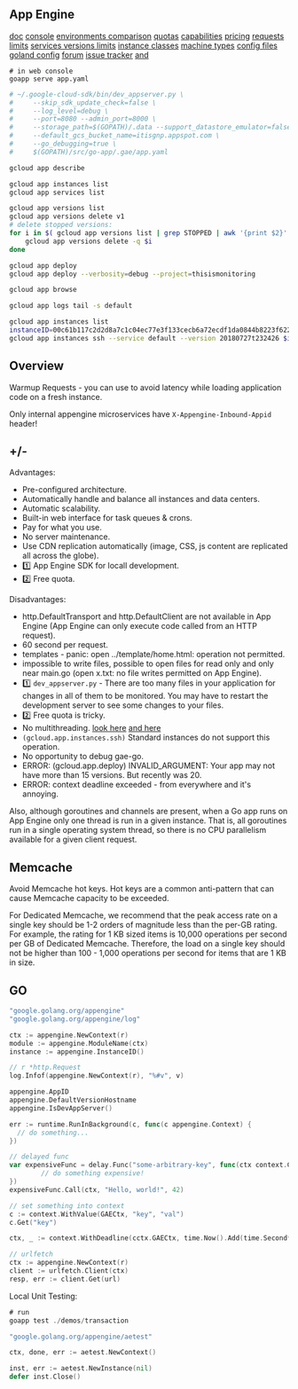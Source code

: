 App Engine
-

[doc](https://cloud.google.com/appengine/docs/standard/go/)
[console](https://console.cloud.google.com/)
[environments comparison](https://cloud.google.com/appengine/docs/the-appengine-environments)
[quotas](https://cloud.google.com/appengine/quotas)
[capabilities]( )
[pricing](https://cloud.google.com/appengine/pricing)
[requests limits](https://cloud.google.com/appengine/docs/standard/go/how-requests-are-handled#quotas_and_limits)
[services versions limits](https://cloud.google.com/appengine/docs/standard/python/an-overview-of-app-engine#limits)
[instance classes](https://cloud.google.com/appengine/docs/standard/#instance_classes)
[machine types](https://cloud.google.com/compute/docs/machine-types)
[config files](https://cloud.google.com/appengine/docs/flexible/go/reference/app-yaml)
[goland config](https://monosnap.com/file/X5w1jrpQ1C4fSmn7rmU9Lbm0l3xNBs)
[forum](https://groups.google.com/forum/#!forum/google-appengine-go)
[issue tracker](http://code.google.com/p/googleappengine/issues/list) [and](https://cloud.google.com/support/docs/issue-trackers)

````
# in web console
goapp serve app.yaml
````

````bash
# ~/.google-cloud-sdk/bin/dev_appserver.py \
#     --skip_sdk_update_check=false \
#     --log_level=debug \
#     --port=8080 --admin_port=8000 \
#     --storage_path=$(GOPATH)/.data --support_datastore_emulator=false \
#     --default_gcs_bucket_name=itisgnp.appspot.com \
#     --go_debugging=true \
#     $(GOPATH)/src/go-app/.gae/app.yaml

gcloud app describe

gcloud app instances list
gcloud app services list

gcloud app versions list
gcloud app versions delete v1
# delete stopped versions:
for i in $( gcloud app versions list | grep STOPPED | awk '{print $2}' ); do
    gcloud app versions delete -q $i
done

gcloud app deploy
gcloud app deploy --verbosity=debug --project=thisismonitoring

gcloud app browse

gcloud app logs tail -s default

gcloud app instances list
instanceID=00c61b117c2d2d8a7c1c04ec77e3f133cecb6a72ecdf1da0844b8223f622b9d72227fe
gcloud app instances ssh --service default --version 20180727t232426 $instanceID
````

## Overview

Warmup Requests - you can use to avoid latency while loading application code on a fresh instance.

Only internal appengine microservices have `X-Appengine-Inbound-Appid` header!

## +/-

Advantages:

* Pre-configured architecture.
* Automatically handle and balance all instances and data centers.
* Automatic scalability.
* Built-in web interface for task queues & crons.
* Pay for what you use.
* No server maintenance.
* Use CDN replication automatically (image, CSS, js content are replicated all across the globe).
* 1️⃣ App Engine SDK for locall development.
* 2️⃣ Free quota.

Disadvantages:
* http.DefaultTransport and http.DefaultClient are not available in App Engine
  (App Engine can only execute code called from an HTTP request).
* 60 second per request.
* templates - panic: open ../template/home.html: operation not permitted.
* impossible to write files, possible to open files for read only and only near main.go
  (open x.txt: no file writes permitted on App Engine).
* 1️⃣ `dev_appserver.py` - There are too many files in your application for changes in all of them to be monitored.
  You may have to restart the development server to see some changes to your files.
* 2️⃣ Free quota is tricky.
* No multithreading.
  [look here](https://blog.golang.org/go-and-google-app-engine)
  [and here](https://monosnap.com/file/Y66Cckm0pmQlG6GLEwoMxg684ig4RN)
* `(gcloud.app.instances.ssh)` Standard instances do not support this operation.
* No opportunity to debug gae-go.
* ERROR: (gcloud.app.deploy) INVALID_ARGUMENT: Your app may not have more than 15 versions. But recently was 20.
* ERROR: context deadline exceeded - from everywhere and it's annoying.

Also, although goroutines and channels are present,
when a Go app runs on App Engine only one thread is run in a given instance.
That is, all goroutines run in a single operating system thread,
so there is no CPU parallelism available for a given client request.

## Memcache

Avoid Memcache hot keys.
Hot keys are a common anti-pattern that can cause Memcache capacity to be exceeded.

For Dedicated Memcache, we recommend that the peak access rate on a single key
should be 1-2 orders of magnitude less than the per-GB rating.
For example, the rating for 1 KB sized items is 10,000 operations per second per GB of Dedicated Memcache.
Therefore, the load on a single key should not be higher
than 100 - 1,000 operations per second for items that are 1 KB in size.

## GO

````go
"google.golang.org/appengine"
"google.golang.org/appengine/log"

ctx := appengine.NewContext(r)
module := appengine.ModuleName(ctx)
instance := appengine.InstanceID()

// r *http.Request
log.Infof(appengine.NewContext(r), "%#v", v)

appengine.AppID
appengine.DefaultVersionHostname 
appengine.IsDevAppServer()

err := runtime.RunInBackground(c, func(c appengine.Context) {
  // do something...
})

// delayed func
var expensiveFunc = delay.Func("some-arbitrary-key", func(ctx context.Context, a string, b int) {
        // do something expensive!
})
expensiveFunc.Call(ctx, "Hello, world!", 42)

// set something into context
c := context.WithValue(GAECtx, "key", "val")
c.Get("key")

ctx, _ := context.WithDeadline(cctx.GAECtx, time.Now().Add(time.Second*60))

// urlfetch
ctx := appengine.NewContext(r)
client := urlfetch.Client(ctx)
resp, err := client.Get(url)
````

Local Unit Testing:

````go
# run
goapp test ./demos/transaction

"google.golang.org/appengine/aetest"

ctx, done, err := aetest.NewContext()

inst, err := aetest.NewInstance(nil)
defer inst.Close()
````
